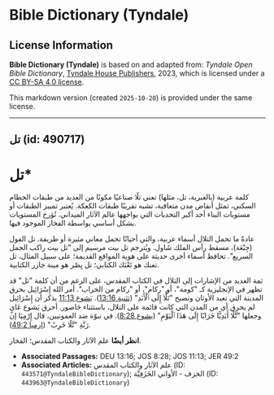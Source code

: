 # Bible Dictionary (Tyndale)

## License Information

**Bible Dictionary (Tyndale)** is based on and adapted from: _Tyndale Open Bible Dictionary_, [Tyndale House Publishers](https://tyndaleopenresources.com/), 2023, which is licensed under a [CC BY-SA 4.0 license](https://creativecommons.org/licenses/by-sa/4.0/legalcode.en).

This markdown version (created `2025-10-20`) is provided under the same license.



--------------------------------

## تل (id: 490717)

تل\*
====

كلمة عربية (بالعبرية، تل، مثلها) تعني تلًا صناعيًا مكونًا من العديد من طبقات الحطام السكني، تمثل أنقاض مدن متعاقبة، تشبه تقريبًا طبقات الكعكة. يُعتبر تمييز الطبقات أو مستويات البناء أحد أكبر التحديات التي يواجهها عالم الآثار الميداني. تُؤرخ المستويات بشكل أساسي بواسطة الفخار الموجود فيها.

عادةً ما تحمل التلال أسماء عربية، والتي أحيانًا تحمل معاني مثيرة أو طريفة. تل الفول (جِبْعَة)، مسقط رأس الملك شَاول. ويُترجم تل بيت مرسيم إلى "تل بيت راكب الجمل السريع". تحافظ أسماء أخرى حديثة على هوية المواقع القديمة؛ على سبيل المثال، تل تعنك هو تَعْنَك الكتابي؛ تل يِصْر هو مينة جازر الكتابية.

ثمة العديد من الإشارات إلى التلال في الكتاب المقدس، على الرغم من أن كلمة "تل" قد تظهر في الإنجليزية كـ "كومة"، أو "ركام"، أو "ركام من الخراب". أمر الله إِسْرَائِيل بحرق المدينة التي تعبد الأوثان وتصبح "تَلًّا إِلَى ٱلْأَبَدِ" ([تثنية 13:16](https://ref.ly/Deut13:16)). [يَشوع 11:13](https://ref.ly/Josh11:13) يذكر أن إِسْرَائِيل لم يحرق أي من المدن التي كانت قائمة على التلال، باستثناء حَاصور. أحرق يَشوع عَايٍ وجعلها "تَّلًا أَبَدِيًّا خَرَابًا إِلَى هَذَا ٱلْيَوْمِ" ([يشوع 8:28](https://ref.ly/Josh8:28)). في نبوّة ضد العمونيين، قال إِرْمِيَا إن رَبَّةِ "تَّلًا خَرِبً" ([إرميا 49:2](https://ref.ly/Jer49:2)).

**انظر أيضًا** علم الآثار والكتاب المقدس؛ الفخار.

* **Associated Passages:** DEU 13:16; JOS 8:28; JOS 11:13; JER 49:2
* **Associated Articles:** علم الآثار والكتاب المقدس (ID: `443571@TyndaleBibleDictionary`); الخزف - الأواني الخَزَفِيَّة (ID: `443963@TyndaleBibleDictionary`)

